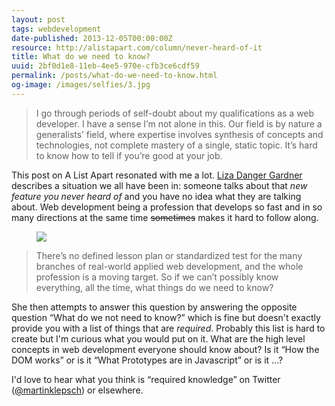```yaml
---
layout: post
tags: webdevelopment
date-published: 2013-12-05T00:00:00Z
resource: http://alistapart.com/column/never-heard-of-it
title: What do we need to know?
uuid: 2bf0d1e8-11eb-4ee5-970e-cfb3ce6cdf59
permalink: /posts/what-do-we-need-to-know.html
og-image: /images/selfies/3.jpg
---
```


> I go through periods of self-doubt about my qualifications as a web developer.
> I have a sense I’m not alone in this. Our field is by nature a generalists’
> field, where expertise involves synthesis of concepts and technologies, not
> complete mastery of a single, static topic. It’s hard to know how to tell if
> you’re good at your job.

This post on A List Apart resonated with me a lot. [Liza Danger Gardner](https://twitter.com/lyzadanger)
describes a situation we all have been in: someone talks about that *new feature
you never heard of* and you have no idea what they are talking about. Web
development being a profession that develops so fast and in so many directions
at the same time <strike>sometimes</strike> makes it hard to follow along.

<figure> <img src='/images/fear.gif' > </figure>

> There’s no defined lesson plan or standardized test for the many branches of
> real-world applied web development, and the whole profession is a moving target.
> So if we can’t possibly know everything, all the time, what things do we need to
> know?

She then attempts to answer this question by answering the opposite question “What do we
not need to know?” which is fine but doesn't exactly provide you with a list of
things that are *required*. Probably this list is hard to create but I'm curious
what you would put on it. What are the high level concepts in web development
everyone should know about? Is it “How the DOM works” or is it “What Prototypes are in Javascript”
or is it ...?

I'd love to hear what you think is “required knowledge” on Twitter ([@martinklepsch](https://twitter.com/martinklepsch))
or elsewhere.
